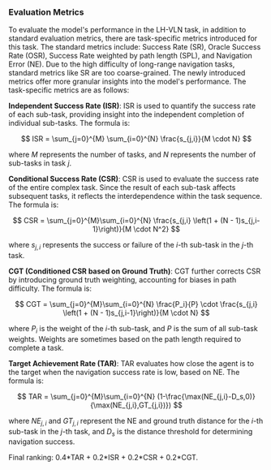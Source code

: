 ### Evaluation Metrics

To evaluate the model's performance in the LH-VLN task, in addition to standard evaluation metrics, there are task-specific metrics introduced for this task. The standard metrics include: Success Rate (SR), Oracle Success Rate (OSR), Success Rate weighted by path length (SPL), and Navigation Error (NE). Due to the high difficulty of long-range navigation tasks, standard metrics like SR are too coarse-grained. The newly introduced metrics offer more granular insights into the model's performance. The task-specific metrics are as follows:

**Independent Success Rate (ISR)**: ISR is used to quantify the success rate of each sub-task, providing insight into the independent completion of individual sub-tasks. The formula is:

$$
ISR = \sum_{j=0}^{M} \sum_{i=0}^{N} \frac{s_{j,i}}{M \cdot N}
$$

where $M$ represents the number of tasks, and $N$ represents the number of sub-tasks in task $j$.

**Conditional Success Rate (CSR)**: CSR is used to evaluate the success rate of the entire complex task. Since the result of each sub-task affects subsequent tasks, it reflects the interdependence within the task sequence. The formula is:

$$
CSR = \sum_{j=0}^{M}\sum_{i=0}^{N} \frac{s_{j,i} \left(1 + (N - 1)s_{j,i-1}\right)}{M \cdot N^2}
$$

where $s_{j,i}$ represents the success or failure of the $i$-th sub-task in the $j$-th task.

**CGT (Conditioned CSR based on Ground Truth)**: CGT further corrects CSR by introducing ground truth weighting, accounting for biases in path difficulty. The formula is:

$$
CGT = \sum_{j=0}^{M}\sum_{i=0}^{N} \frac{P_i}{P} \cdot \frac{s_{j,i} \left(1 + (N - 1)s_{j,i-1}\right)}{M \cdot N}
$$

where $P_i$ is the weight of the $i$-th sub-task, and $P$ is the sum of all sub-task weights. Weights are sometimes based on the path length required to complete a task.

**Target Achievement Rate (TAR)**: TAR evaluates how close the agent is to the target when the navigation success rate is low, based on NE. The formula is:

$$
TAR = \sum_{j=0}^{M}\sum_{i=0}^{N} (1-\frac{\max(NE_{j,i}-D_s,0)}{\max(NE_{j,i},GT_{j,i})})
$$

where $NE_{j,i}$ and $GT_{j,i}$ represent the NE and ground truth distance for the $i$-th sub-task in the $j$-th task, and $D_s$ is the distance threshold for determining navigation success.

Final ranking: 0.4\*TAR + 0.2\*ISR + 0.2\*CSR + 0.2\*CGT.

